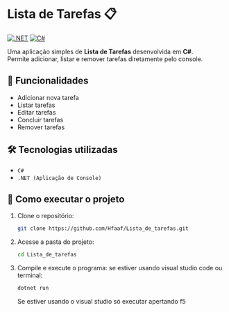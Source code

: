 # Lista de Tarefas 📋
[![.NET](https://img.shields.io/badge/.NET-7.0-blueviolet?style=for-the-badge&logo=dotnet)](https://dotnet.microsoft.com/)
[![C#](https://img.shields.io/badge/C%23-8A2BE2?style=for-the-badge&logo=c-sharp&logoColor=white)](https://learn.microsoft.com/pt-br/dotnet/csharp/)

Uma aplicação simples de **Lista de Tarefas** desenvolvida em **C#**.  
Permite adicionar, listar e remover tarefas diretamente pelo console.

## 🚀 Funcionalidades

- Adicionar nova tarefa
- Listar tarefas
- Editar tarefas
- Concluir tarefas
- Remover tarefas

## 🛠 Tecnologias utilizadas

- `C#`
- `.NET (Aplicação de Console)`

## 🎯 Como executar o projeto

1. Clone o repositório:
   ```bash
   git clone https://github.com/Hfaaf/Lista_de_tarefas.git
   ```
2. Acesse a pasta do projeto:
   ```bash
   cd Lista_de_tarefas
   ```
3. Compile e execute o programa:
   se estiver usando visual studio code ou terminal:
   ```bash
   dotnet run
   ```
   Se estiver usando o visual studio só executar apertando f5
